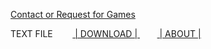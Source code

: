 [Contact or Request for Games](mailto:crunchyb34ans@protonmail.com) 

TEXT FILE &nbsp; &nbsp; &nbsp; &nbsp;<a href="https://minhaskamal.github.io/DownGit/#/home?url=https://github.com/crunchybeans990/Cracked-Games-Centre/tree/gh-pages/files/text.txt" target="_blank"> | DOWNLOAD | </a> &nbsp; &nbsp; &nbsp; &nbsp;<a href="google.com" target="_blank"> | ABOUT | </a>

